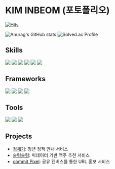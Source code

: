 # KIM INBEOM (포토폴리오)

[![Hits](https://hits.seeyoufarm.com/api/count/incr/badge.svg?url=https%3A%2F%2Fgithub.com%2FInbeom-970210&count_bg=%2379C83D&title_bg=%23555555&icon=&icon_color=%23E7E7E7&title=hits&edge_flat=false)](https://hits.seeyoufarm.com)

![Anurag's GitHub stats](https://github-readme-stats.vercel.app/api?username=Inbeom-970210&show_icons=true&theme=radical)
![Solved.ac Profile](http://mazassumnida.wtf/api/generate_badge?boj=dlsqja970210)

## Skills
<div>
  <img src="https://img.shields.io/badge/Java-437291?style=flat-square&logo=openjdk&logoColor=white"/>
  <img src="https://img.shields.io/badge/MySQL-4479A1?style=flat-square&logo=mysql&logoColor=white"/>
  <img src="https://img.shields.io/badge/HTML5-E34F26?style=flat-square&logo=html5&logoColor=white"/>
  <img src="https://img.shields.io/badge/CSS3-1572B6?style=flat-square&logo=css3&logoColor=white"/>
  <img src="https://img.shields.io/badge/JavaScript-F7DF1E?style=flat-square&logo=javascript&logoColor=white"/>
  <img src="https://img.shields.io/badge/TypeScript-3178C6?style=flat-square&logo=typescript&logoColor=white"/>
</div>

## Frameworks
<div>
  <img src="https://img.shields.io/badge/Spring-6DB33F?style=flat-square&logo=spring&logoColor=white"/>
  <img src="https://img.shields.io/badge/Spring Boot-6DB33F?style=flat-square&logo=springboot&logoColor=white"/>
  <img src="https://img.shields.io/badge/Next.js-000000?style=flat-square&logo=nextdotjs&logoColor=white"/>
  <img src="https://img.shields.io/badge/Vue.js-4FC08D?style=flat-square&logo=vuedotjs&logoColor=white"/>
</div>

## Tools
<div>
  <img src="https://img.shields.io/badge/IntelliJ IDEA-000000?style=flat-square&logo=intellijidea&logoColor=white"/>
  <img src="https://img.shields.io/badge/Eclipse IDE-2C2255?style=flat-square&logo=eclipseide&logoColor=white"/>
  <img src="https://img.shields.io/badge/Visual Studio Code-007ACC?style=flat-square&logo=visualstudiocode&logoColor=white"/>
</div>

## Projects
- [정채기](http://www.jeongchaegi.com/): 청년 정책 안내 서비스 
- [술렁술렁](https://sulleong.site/): 빅데이터 기반 맥주 추천 서비스
- [commit Pixel](https://commitpixel.com/): 공유 캔버스를 통한 URL 홍보 서비스
